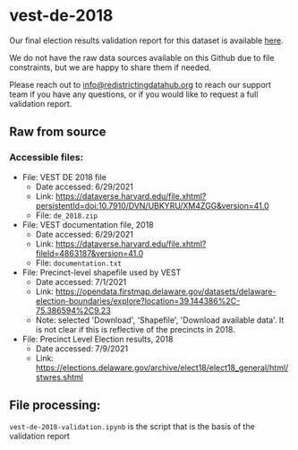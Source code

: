 # vest-de-2018

Our final election results validation report for this dataset is available [here](https://redistrictingdatahub.org/dataset/vest-2018-delaware-precinct-and-election-results/).

We do not have the raw data sources available on this Github due to file constraints, but we are happy to share them if needed. 

Please reach out to info@redistrictingdatahub.org to reach our support team if you have any questions, or if you would like to request a full validation report. 

## Raw from source

### Accessible files:

- File: VEST DE 2018 file
   - Date accessed: 6/29/2021
   - Link: https://dataverse.harvard.edu/file.xhtml?persistentId=doi:10.7910/DVN/UBKYRU/XM4ZGG&version=41.0
   - File: `de_2018.zip`
- File: VEST documentation file, 2018
   - Date accessed: 6/29/2021
   - Link: https://dataverse.harvard.edu/file.xhtml?fileId=4863187&version=41.0
   - File: `documentation.txt`
- File: Precinct-level shapefile used by VEST
  - Date accessed: 7/1/2021
  - Link: https://opendata.firstmap.delaware.gov/datasets/delaware-election-boundaries/explore?location=39.144386%2C-75.386594%2C9.23
  - Note: selected 'Download', 'Shapefile', 'Download available data'. It is not clear if this is reflective of the precincts in 2018. 
- File: Precinct Level Election results, 2018
  - Date accessed: 7/9/2021
  - Link: https://elections.delaware.gov/archive/elect18/elect18_general/html/stwres.shtml
  
## File processing:

`vest-de-2018-validation.ipynb` is the script that is the basis of the validation report
